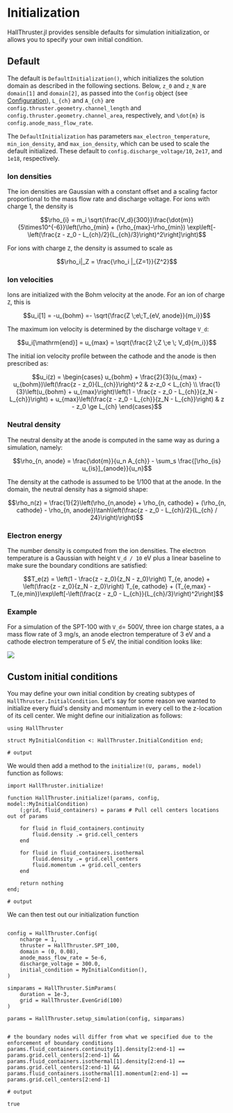 # Initialization

HallThruster.jl provides sensible defaults for simulation initialization, or allows you to specify your own initial condition.

## Default

The default is `DefaultInitialization()`, which initializes the solution domain as described in the following sections. Below, ``z_0`` and ``z_N`` are `domain[1]` and `domain[2]`, as passed into the `Config` object (see [Configuration](@ref)), ``L_{ch}`` and ``A_{ch}`` are `config.thruster.geometry.channel_length` and `config.thruster.geometry.channel_area`, respectively, and ``\dot{m}`` is `config.anode_mass_flow_rate`.

The `DefaultInitialization` has parameters `max_electron_temperature`, `min_ion_density`, and `max_ion_density`, which can be used to scale the default initialized.
These default to `config.discharge_voltage/10`, `2e17`, and `1e18`, respectively.

### Ion densities

The ion densities are Gaussian with a constant offset and a scaling factor proportional to the mass flow rate and discharge voltage.  For ions with charge 1, the density is
```math
\rho_{i} = m_i \sqrt{\frac{V_d}{300}}\frac{\dot{m}}{5\times10^{-6}}\left(\rho_{min}  + (\rho_{max}-\rho_{min}) \exp\left[-\left(\frac{z - z_0 - L_{ch}/2}{L_{ch}/3}\right)^2\right]\right)
```
For ions with charge `Z`, the density is assumed to scale as
```math
\rho_i|_Z = \frac{\rho_i |_{Z=1}}{Z^2}
```

### Ion velocities

Ions are initialized with the Bohm velocity at the anode. For an ion of charge ``Z``, this is
```math
u_i[1] = -u_{bohm} =- \sqrt{\frac{Z \;e\;T_{eV, anode}}{m_i}}
```


The maximum ion velocity is determined by the discharge voltage ``V_d``:
```math
u_i[\mathrm{end}] = u_{max} = \sqrt{\frac{2 \;Z \;e \; V_d}{m_i}}
```
The initial ion velocity profile between the cathode and the anode is then prescribed as:
```math
u_i(z) = \begin{cases}
	u_{bohm} + \frac{2}{3}(u_{max} - u_{bohm})\left(\frac{z - z_0}{L_{ch}}\right)^2 & z-z_0 < L_{ch} \\
	\frac{1}{3}\left(u_{bohm} + u_{max}\right)\left(1 - \frac{z - z_0 - L_{ch}}{z_N - L_{ch}}\right) + u_{max}\left(\frac{z - z_0 - L_{ch}}{z_N - L_{ch}}\right) & z - z_0 \ge L_{ch}
\end{cases}
```

### Neutral density

The neutral density at the anode is computed in the same way as during a simulation, namely:
```math
\rho_{n, anode} = \frac{\dot{m}}{u_n A_{ch}} - \sum_s \frac{[\rho_{is} u_{is}]_{anode}}{u_n}
```
The density at the cathode is assumed to be 1/100 that at the anode. In the domain, the neutral density has a sigmoid shape:
```math
\rho_n(z) = \frac{1}{2}\left(\rho_{n,anode} + \rho_{n, cathode} + (\rho_{n, cathode} - \rho_{n, anode})\tanh\left(\frac{z - z_0 - L_{ch}/2}{L_{ch} / 24}\right)\right)
```

### Electron energy

The number density is computed from the ion densities. The electron temperature is a Gaussian with height ``V_d / 10`` eV plus a linear baseline to make sure the boundary conditions are satisfied:
```math
T_e(z) = \left(1 - \frac{z - z_0}{z_N - z_0}\right) T_{e, anode} + \left(\frac{z - z_0}{z_N - z_0}\right) T_{e, cathode} + (T_{e,max} - T_{e,min})\exp\left[-\left(\frac{z - z_0 - L_{ch}}{L_{ch}/3}\right)^2\right]
```

### Example

For  a simulation of the SPT-100 with ``V_d``= 500V, three ion charge states, a a mass flow rate of 3 mg/s, an anode electron temperature of 3 eV and a cathode electron temperature of 5 eV, the initial condition looks like:

![](https://github.com/UM-PEPL/HallThruster.jl/blob/main/docs/src/assets/intialization.jpg?raw=true)

## Custom initial conditions

You may define your own initial condition by creating subtypes of `HallThruster.InitialCondition`. Let's say for some reason we wanted to initialize every fluid's density and momentum in every cell to the z-location of its cell center. We might define our initialization as follows:

```jldoctest initialization; output=false
using HallThruster

struct MyInitialCondition <: HallThruster.InitialCondition end;

# output

```

We would then add a method to the `initialize!(U, params, model)` function as follows:

```jldoctest initialization; output=false
import HallThruster.initialize!

function HallThruster.initialize!(params, config, model::MyInitialCondition)
	(;grid, fluid_containers) = params # Pull cell centers locations out of params

    for fluid in fluid_containers.continuity
        fluid.density .= grid.cell_centers
    end

    for fluid in fluid_containers.isothermal
        fluid.density .= grid.cell_centers
        fluid.momentum .= grid.cell_centers
    end

    return nothing
end;

# output

```

We can then test out our initialization function

```jldoctest initialization

config = HallThruster.Config(
    ncharge = 1,
    thruster = HallThruster.SPT_100,
    domain = (0, 0.08),
    anode_mass_flow_rate = 5e-6,
    discharge_voltage = 300.0,
    initial_condition = MyInitialCondition(),
)

simparams = HallThruster.SimParams(
    duration = 1e-3,
    grid = HallThruster.EvenGrid(100)
)

params = HallThruster.setup_simulation(config, simparams)


# the boundary nodes will differ from what we specified due to the enforcement of boundary conditions
params.fluid_containers.continuity[1].density[2:end-1] == params.grid.cell_centers[2:end-1] &&
params.fluid_containers.isothermal[1].density[2:end-1] == params.grid.cell_centers[2:end-1] &&
params.fluid_containers.isothermal[1].momentum[2:end-1] == params.grid.cell_centers[2:end-1]

# output

true
```